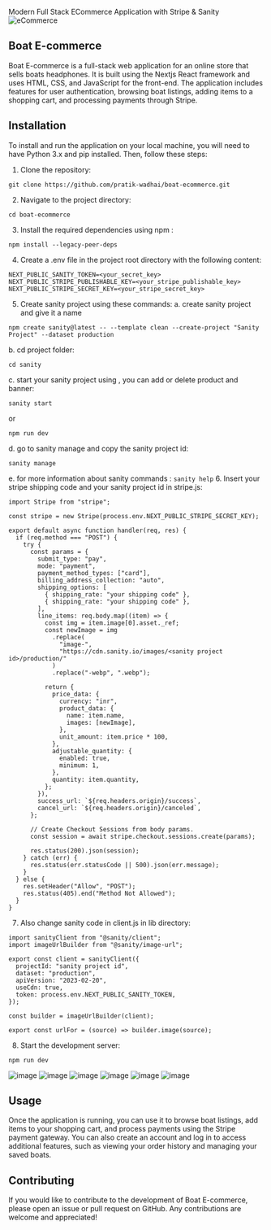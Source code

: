 
Modern Full Stack ECommerce Application with Stripe & Sanity
![eCommerce](https://user-images.githubusercontent.com/70088342/160780701-7bb38a57-76bd-49a2-a4ec-49f89c50a7c7.png)

## Boat E-commerce

Boat E-commerce is a full-stack web application for an online store that sells boats headphones. It is built using the Nextjs React framework and uses HTML, CSS, and JavaScript for the front-end. The application includes features for user authentication, browsing boat listings, adding items to a shopping cart, and processing payments through Stripe.

## Installation
To install and run the application on your local machine, you will need to have Python 3.x and pip installed. Then, follow these steps:

1. Clone the repository:

```
git clone https://github.com/pratik-wadhai/boat-ecommerce.git
```

2. Navigate to the project directory:
  
  ```
  cd boat-ecommerce
   ```
   
3. Install the required dependencies using npm :
 ```
 npm install --legacy-peer-deps
 ```
 4. Create a .env file in the project root directory with the following content:
 ```
 NEXT_PUBLIC_SANITY_TOKEN=<your_secret_key>
NEXT_PUBLIC_STRIPE_PUBLISHABLE_KEY=<your_stripe_publishable_key>
NEXT_PUBLIC_STRIPE_SECRET_KEY=<your_stripe_secret_key>
```
5. Create sanity project using these commands:
  a. create sanity project and give it a name 
  ```
  npm create sanity@latest -- --template clean --create-project "Sanity Project" --dataset production
  ```
  b. cd project folder:
  ```
  cd sanity
  ```
  c. start your sanity project using , you can add or delete product and banner:
  ```
  sanity start
  ```
  or 
  ```
  npm run dev
  ```
  d. go to sanity manage and copy the sanity project id:
  ```
  sanity manage
  ```
  e. for more information about sanity commands :
      ```
      sanity help
      ```
 6. Insert your stripe shipping code and your sanity project id in stripe.js:
```
import Stripe from "stripe";

const stripe = new Stripe(process.env.NEXT_PUBLIC_STRIPE_SECRET_KEY);

export default async function handler(req, res) {
  if (req.method === "POST") {
    try {
      const params = {
        submit_type: "pay",
        mode: "payment",
        payment_method_types: ["card"],
        billing_address_collection: "auto",
        shipping_options: [
          { shipping_rate: "your shipping code" },
          { shipping_rate: "your shipping code" },
        ],
        line_items: req.body.map((item) => {
          const img = item.image[0].asset._ref;
          const newImage = img
            .replace(
              "image-",
              "https://cdn.sanity.io/images/<sanity project id>/production/"
            )
            .replace("-webp", ".webp");

          return {
            price_data: {
              currency: "inr",
              product_data: {
                name: item.name,
                images: [newImage],
              },
              unit_amount: item.price * 100,
            },
            adjustable_quantity: {
              enabled: true,
              minimum: 1,
            },
            quantity: item.quantity,
          };
        }),
        success_url: `${req.headers.origin}/success`,
        cancel_url: `${req.headers.origin}/canceled`,
      };

      // Create Checkout Sessions from body params.
      const session = await stripe.checkout.sessions.create(params);

      res.status(200).json(session);
    } catch (err) {
      res.status(err.statusCode || 500).json(err.message);
    }
  } else {
    res.setHeader("Allow", "POST");
    res.status(405).end("Method Not Allowed");
  }
}

```

7. Also change sanity code in client.js in lib directory:
```
import sanityClient from "@sanity/client";
import imageUrlBuilder from "@sanity/image-url";

export const client = sanityClient({
  projectId: "sanity project id",
  dataset: "production",
  apiVersion: "2023-02-20",
  useCdn: true,
  token: process.env.NEXT_PUBLIC_SANITY_TOKEN,
});

const builder = imageUrlBuilder(client);

export const urlFor = (source) => builder.image(source);

```
8. Start the development server:
```
npm run dev
```


![image](https://user-images.githubusercontent.com/70088342/160780701-7bb38a57-76bd-49a2-a4ec-49f89c50a7c7.png)
![image](https://user-images.githubusercontent.com/70088342/160780206-9cfe7c0a-3d8e-4a20-a055-b12efebe6c30.png)
![image](https://user-images.githubusercontent.com/70088342/160780265-692d37ac-7209-4d53-957a-e94b37d123c0.png)
![image](https://user-images.githubusercontent.com/70088342/160780381-7c947640-422e-4729-abae-21911e9bc716.png)
![image](https://user-images.githubusercontent.com/70088342/160780549-111ed048-cd4b-4740-b2fd-2c6fc3520c52.png)
![image](https://user-images.githubusercontent.com/70088342/160780884-22d6025e-9b7d-4493-8136-b3dfbf00a32f.png)


## Usage

Once the application is running, you can use it to browse boat listings, add items to your shopping cart, and process payments using the Stripe payment gateway. You can also create an account and log in to access additional features, such as viewing your order history and managing your saved boats.

## Contributing
If you would like to contribute to the development of Boat E-commerce, please open an issue or pull request on GitHub. Any contributions are welcome and appreciated!
   
